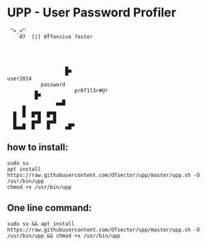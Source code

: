 # UPP - User Password Profiler

	
	 ^>_<^		 _
		07	[|] 0ffensive 7ester
	
	
	
	
	                   ▄ 
	                   █▀
	user2014
	           password
	         ▄            pr0f1l3r#@!
	         █▀
	                ▄▄█
	     █
	  █  █  █▀█  █▀█
	  █     ▄▄█  ▄▄█
	  █▄▄█  █    █     ▄█▀





## how to install:
	sudo su
	apt install https://raw.githubusercontent.com/OTsector/upp/master/upp.sh -O /usr/bin/upp
	chmod +x /usr/bin/upp
## One line command:
	sudo su && apt install https://raw.githubusercontent.com/OTsector/upp/master/upp.sh -O /usr/bin/upp && chmod +x /usr/bin/upp
